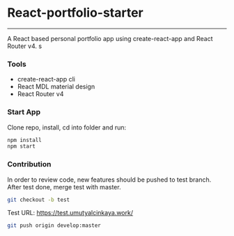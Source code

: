 # React-portfolio-starter
---
A React based personal portfolio app using create-react-app and React Router v4.
s
### Tools
* create-react-app cli
* React MDL material design
* React Router v4

### Start App
Clone repo, install, cd into folder and run:
```Bash
npm install
npm start
```
### Contribution
In order to review code, new features should be pushed to test branch.
After test done, merge test with master.

```Bash
git checkout -b test
```

Test URL: https://test.umutyalcinkaya.work/

```Bash
git push origin develop:master
```
